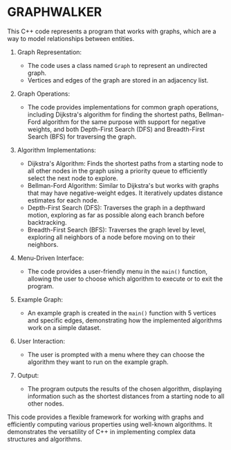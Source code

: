 # GRAPHWALKER

This C++ code represents a program that works with graphs, which are a way to model relationships between entities. 

1. Graph Representation:
   - The code uses a class named `Graph` to represent an undirected graph.
   - Vertices and edges of the graph are stored in an adjacency list.

2. Graph Operations:
   - The code provides implementations for common graph operations, including Dijkstra's algorithm for finding the shortest paths, Bellman-Ford algorithm for the same purpose with support for negative weights, and both Depth-First Search (DFS) and Breadth-First Search (BFS) for traversing the graph.

3. Algorithm Implementations:
   - Dijkstra's Algorithm: Finds the shortest paths from a starting node to all other nodes in the graph using a priority queue to efficiently select the next node to explore.
   - Bellman-Ford Algorithm: Similar to Dijkstra's but works with graphs that may have negative-weight edges. It iteratively updates distance estimates for each node.
   - Depth-First Search (DFS): Traverses the graph in a depthward motion, exploring as far as possible along each branch before backtracking.
   - Breadth-First Search (BFS): Traverses the graph level by level, exploring all neighbors of a node before moving on to their neighbors.

4. Menu-Driven Interface:
   - The code provides a user-friendly menu in the `main()` function, allowing the user to choose which algorithm to execute or to exit the program.

5. Example Graph:
   - An example graph is created in the `main()` function with 5 vertices and specific edges, demonstrating how the implemented algorithms work on a simple dataset.

6. User Interaction:
   - The user is prompted with a menu where they can choose the algorithm they want to run on the example graph.

7. Output:
   - The program outputs the results of the chosen algorithm, displaying information such as the shortest distances from a starting node to all other nodes.

 This code provides a flexible framework for working with graphs and efficiently computing various properties using well-known algorithms. It demonstrates the versatility of C++ in implementing complex data structures and algorithms.
